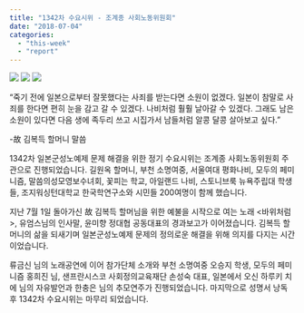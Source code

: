 ```yaml
---
title: "1342차 수요시위 - 조계종 사회노동위원회"
date: "2018-07-04"
categories: 
  - "this-week"
  - "report"
---
```


[![](http://justicefund.cafe24.com/kr/wp-content/uploads/2018/07/IMGP3918.jpg)](http://justicefund.cafe24.com/kr/wp-content/uploads/2018/07/IMGP3918.jpg) [![](http://justicefund.cafe24.com/kr/wp-content/uploads/2018/07/IMGP3989.jpg)](http://justicefund.cafe24.com/kr/wp-content/uploads/2018/07/IMGP3989.jpg) [![](http://justicefund.cafe24.com/kr/wp-content/uploads/2018/07/IMGP4055.jpg)](http://justicefund.cafe24.com/kr/wp-content/uploads/2018/07/IMGP4055.jpg)

“죽기 전에 일본으로부터 잘못했다는 사죄를 받는다면 소원이 없겠다. 일본이 참말로 사죄를 한다면 편히 눈을 감고 갈 수 있겠다. 나비처럼 훨훨 날아갈 수 있겠다. 그래도 남은 소원이 있다면 다음 생에 족두리 쓰고 시집가서 남들처럼 알콩 달콩 살아보고 싶다.”

\-故 김복득 할머니 말씀

1342차 일본군성노예제 문제 해결을 위한 정기 수요시위는 조계종 사회노동위원회 주관으로 진행되었습니다. 길원옥 할머니, 부천 소명여중, 서울여대 평화나비, 모두의 페미니즘, 말씀의성모영보수녀회, 꽃피는 학교, 아일랜드 나비, 스토니브룩 뉴욕주립대 학생들, 조지워싱턴대학교 한국학연구소와 시민들 200여명이 함께 했습니다.

지난 7월 1일 돌아가신 故 김복득 할머님을 위한 예불을 시작으로 여는 노래 <바위처럼>, 유엄스님의 인사말, 윤미향 정대협 공동대표의 경과보고가 이어졌습니다. 김복득 할머니의 삶을 되새기며 일본군성노예제 문제의 정의로운 해결을 위해 의지를 다지는 시간이었습니다.

류금신 님의 노래공연에 이어 참가단체 소개와 부천 소명여중 오승지 학생, 모두의 페미니즘 홍희진 님, 샌프란시스코 사회정의교육재단 손성숙 대표, 일본에서 오신 하루키 치에 님의 자유발언과 한충은 님의 추모연주가 진행되었습니다. 마지막으로 성명서 낭독 후 1342차 수요시위는 마무리 되었습니다.
